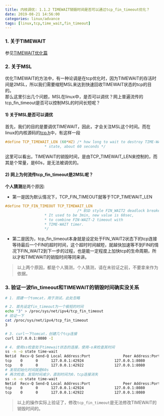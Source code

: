 ```yaml
---
title: 内核调优: 1.1.2 TIMEWAIT销毁时间是否可以通过tcp_fin_timeout优化？
date: 2019-08-21 14:56:00
categories: linux/advance
tags: [linux,tcp,time_wait,fin_timeout]
---
```


### 1. 关于TIMEWAIT
参见[TIMEWAIT优化篇](/linux/advance/optimize_1.1.0_kernel_tcp_time_wait.html)


### 2. 关于MSL
优化TIMEWAIT的方法中，有一种论调是在tcp优化时，因为TIMEWAIT的存活时间是2MSL，所以我们需要缩短MSL来达到快速回收TIMEWAIT状态的tcp的目的。  
那么这里引出几个问题，MSL在linux中，是否可以调优？网上普遍流传的tcp_fin_timeout是否可以控制MSL的时间长短呢？

#### 1) 关于MSL是否可以调优
首先，我们的目的是要调优TIMEWAIT，因此，才会关注MSL这个时间。而在linux的内核源码的[tcp.h](https://github.com/torvalds/linux/blob/master/include/net/tcp.h)中，有这样一段
``` c
#define TCP_TIMEWAIT_LEN (60*HZ) /* how long to wait to destroy TIME-WAIT
				  * state, about 60 seconds	*/
```
这里可以看出，TIMEWAIT的销毁时间，是由TCP_TIMEWAIT_LEN来控制的，而其是个常量，是60s，是无法被调优的。


#### 2) 网上为何流传tcp_fin_timeout是2MSL呢？
**个人猜测**是两个原因:
- 第一是因为默认情况下，TCP_FIN_TIMEOUT就等于TCP_TIMEWAIT_LEN
``` c
#define TCP_FIN_TIMEOUT	TCP_TIMEWAIT_LEN
                                 /* BSD style FIN_WAIT2 deadlock breaker.
				  * It used to be 3min, new value is 60sec,
				  * to combine FIN-WAIT-2 timeout with
				  * TIME-WAIT timer.
				  */
```
- 第二是因为，tcp_fin_timeout本身就是设定处于FIN_WAIT2状态下的tcp连接等待最后一个FIN的超时时间，这个超时时间越短，就越快加速等不到FIN的情况下FIN_WAIT2到下一步的过程，也是能一定程度上加快tcp的生命周期，所以才和TIMEWAIT的销毁时间等同来讲。

> 以上两个原因，都是个人猜测，个人猜测，请在未验证之前，不要拿来作为依据。


### 3. 验证一波fin_timeout和TIMEWAIT的销毁时间确实没关系
``` bash
# 1. 搭建一个tomcat，用于测试，此处忽略

# 2. 首先设定fin_timeout为一个极短的时间
echo "3" > /proc/sys/net/ipv4/tcp_fin_timeout
# 验证一下
cat /proc/sys/net/ipv4/tcp_fin_timeout
3

# 3. curl一下tomcat，创建几个tcp连接
curl 127.0.0.1:8080 -I

# 4. 使用ss检查处于timewait状态的连接，使用-o来检查其时间
ss -n -o state time-wait
Netid  Recv-Q Send-Q Local Address:Port               Peer Address:Port              
tcp    0      0      127.0.0.1:42924              127.0.0.1:8080                timer:(timewait,55sec,0)
tcp    0      0      127.0.0.1:42922              127.0.0.1:8080                timer:(timewait,54sec,0)
# 发现初始化时间就是60s
# 再次检查，发现时间减少，直到时间为0，tcp连接消失
ss -n -o state time-wait
Netid  Recv-Q Send-Q Local Address:Port               Peer Address:Port              
tcp    0      0      127.0.0.1:42924              127.0.0.1:8080                timer:(timewait,34sec,0)
tcp    0      0      127.0.0.1:42922              127.0.0.1:8080                timer:(timewait,33sec,0)
```
> 以上的操作实际上验证了，修改`tcp_fin_timeout`是无法修改TIMEWAIT的销毁时间的。